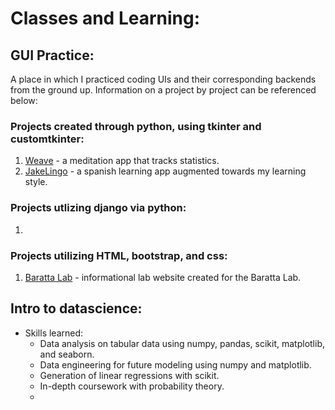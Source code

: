 # Classes and Learning:

## GUI Practice: 
A place in which I practiced coding UIs and their corresponding backends from the ground up. Information on a project by project can be referenced below:
### Projects created through python, using tkinter and customtkinter:
1. [Weave](gui-practice/weave) - a meditation app that tracks statistics.
2. [JakeLingo](gui-practice/jakelingo) - a spanish learning app augmented towards my learning style.
### Projects utlizing django via python:
1. 
### Projects utilizing HTML, bootstrap, and css:
1. [Baratta Lab]() - informational lab website created for the Baratta Lab.

## Intro to datascience: 
- Skills learned:
    * Data analysis on tabular data using numpy, pandas, scikit, matplotlib, and seaborn.
    * Data engineering for future modeling using numpy and matplotlib.
    * Generation of linear regressions with scikit.
    * In-depth coursework with probability theory.
    * 